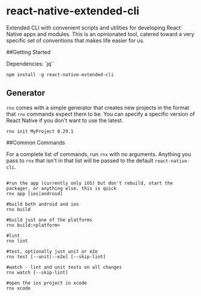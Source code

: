 # react-native-extended-cli
Extended CLI with convenient scripts and utilities for developing React Native apps and modules.
This is an opinionated tool, catered toward a very specific set of conventions that makes life easier for us. 

##Getting Started

Dependencies: `jq``

```shell
npm install -g react-native-extended-cli
```

## Generator

`rnx` comes with a simple generator that creates new projects in the format that `rnx` commands expect them to be. 
You can specify a specific version of React Native if you don't want to use the latest.  

```
rnx init MyProject 0.29.1
```

##Common Commands

For a complete list of commands, run `rnx` with no arguments. Anything you pass to `rnx` that isn't in that 
list will be passed to the default `react-native-cli`. 

```shell

#run the app (currently only iOS) but don't rebuild, start the packager, or anything else. this is quick
rnx app [ios|android]

#build both android and ios
rnx build

#build just one of the platforms
rnx build:<platform>

#lint
rnx lint

#test, optionally just unit or e2e
rnx test [--unit|--e2e] [--skip-lint]

#watch - lint and unit tests on all changes
rnx watch [--skip-lint]

#open the ios project in xcode
rnx xcode


```